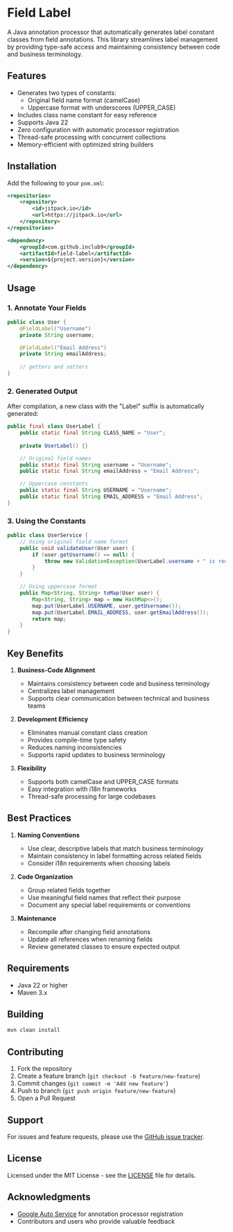 # Field Label

A Java annotation processor that automatically generates label constant classes from field annotations. This library streamlines label management by providing type-safe access and maintaining consistency between code and business terminology.

## Features

- Generates two types of constants:
    - Original field name format (camelCase)
    - Uppercase format with underscores (UPPER_CASE)
- Includes class name constant for easy reference
- Supports Java 22
- Zero configuration with automatic processor registration
- Thread-safe processing with concurrent collections
- Memory-efficient with optimized string builders

## Installation

Add the following to your `pom.xml`:

```xml
<repositories>
    <repository>
        <id>jitpack.io</id>
        <url>https://jitpack.io</url>
    </repository>
</repositories>

<dependency>
    <groupId>com.github.inclub9</groupId>
    <artifactId>field-label</artifactId>
    <version>${project.version}</version>
</dependency>
```

## Usage

### 1. Annotate Your Fields

```java
public class User {
    @FieldLabel("Username")
    private String username;

    @FieldLabel("Email Address")
    private String emailAddress;
    
    // getters and setters
}
```

### 2. Generated Output

After compilation, a new class with the "Label" suffix is automatically generated:

```java
public final class UserLabel {
    public static final String CLASS_NAME = "User";
    
    private UserLabel() {}

    // Original field names
    public static final String username = "Username";
    public static final String emailAddress = "Email Address";

    // Uppercase constants
    public static final String USERNAME = "Username";
    public static final String EMAIL_ADDRESS = "Email Address";
}
```

### 3. Using the Constants

```java
public class UserService {
    // Using original field name format
    public void validateUser(User user) {
        if (user.getUsername() == null) {
            throw new ValidationException(UserLabel.username + " is required");
        }
    }

    // Using uppercase format
    public Map<String, String> toMap(User user) {
        Map<String, String> map = new HashMap<>();
        map.put(UserLabel.USERNAME, user.getUsername());
        map.put(UserLabel.EMAIL_ADDRESS, user.getEmailAddress());
        return map;
    }
}
```

## Key Benefits

1. **Business-Code Alignment**
    - Maintains consistency between code and business terminology
    - Centralizes label management
    - Supports clear communication between technical and business teams

2. **Development Efficiency**
    - Eliminates manual constant class creation
    - Provides compile-time type safety
    - Reduces naming inconsistencies
    - Supports rapid updates to business terminology

3. **Flexibility**
    - Supports both camelCase and UPPER_CASE formats
    - Easy integration with i18n frameworks
    - Thread-safe processing for large codebases

## Best Practices

1. **Naming Conventions**
    - Use clear, descriptive labels that match business terminology
    - Maintain consistency in label formatting across related fields
    - Consider i18n requirements when choosing labels

2. **Code Organization**
    - Group related fields together
    - Use meaningful field names that reflect their purpose
    - Document any special label requirements or conventions

3. **Maintenance**
    - Recompile after changing field annotations
    - Update all references when renaming fields
    - Review generated classes to ensure expected output

## Requirements

- Java 22 or higher
- Maven 3.x

## Building

```bash
mvn clean install
```

## Contributing

1. Fork the repository
2. Create a feature branch (`git checkout -b feature/new-feature`)
3. Commit changes (`git commit -m 'Add new feature'`)
4. Push to branch (`git push origin feature/new-feature`)
5. Open a Pull Request

## Support

For issues and feature requests, please use the [GitHub issue tracker](https://github.com/inclub9/field-label/issues).

## License

Licensed under the MIT License - see the [LICENSE](LICENSE) file for details.

## Acknowledgments

- [Google Auto Service](https://github.com/google/auto/tree/main/service) for annotation processor registration
- Contributors and users who provide valuable feedback